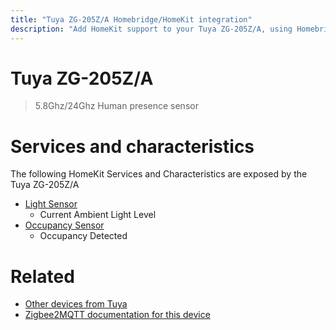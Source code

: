 ```yaml
---
title: "Tuya ZG-205Z/A Homebridge/HomeKit integration"
description: "Add HomeKit support to your Tuya ZG-205Z/A, using Homebridge, Zigbee2MQTT and homebridge-z2m."
---
```

<!---
This file has been GENERATED using src/docgen/docgen.ts
DO NOT EDIT THIS FILE MANUALLY!
-->
# Tuya ZG-205Z/A
> 5.8Ghz/24Ghz Human presence sensor


# Services and characteristics
The following HomeKit Services and Characteristics are exposed by
the Tuya ZG-205Z/A

* [Light Sensor](../../sensors.md)
  * Current Ambient Light Level
* [Occupancy Sensor](../../sensors.md)
  * Occupancy Detected


# Related
* [Other devices from Tuya](../index.md#tuya)
* [Zigbee2MQTT documentation for this device](https://www.zigbee2mqtt.io/devices/ZG-205Z_A.html)